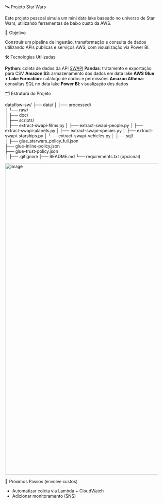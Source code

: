 🛰️ Projeto Star Wars

Este projeto pessoal simula um mini data lake baseado no universo de Star Wars, utilizando ferramentas de baixo custo da AWS.

🎯 Objetivo

Construir um pipeline de ingestão, transformação e consulta de dados utilizando APIs públicas e serviços AWS, com visualização via Power BI.

🛠️ Tecnologias Utilizadas

**Python**: coleta de dados da API [SWAPI](https://swapi.dev/)
**Pandas**: tratamento e exportação para CSV
**Amazon S3**: armazenamento dos dados em data lake
**AWS Glue + Lake Formation**: catálogo de dados e permissões
**Amazon Athena**: consultas SQL no data lake
**Power BI**: visualização dos dados

🗂️ Estrutura do Projeto

dataflow-sw/
├── data/
│   ├── processed/              
│   └── raw/                    
│
├── doc/                        
│
├── scripts/                    
│   ├── extract-swapi-films.py
│   ├── extract-swapi-people.py
│   ├── extract-swapi-planets.py
│   ├── extract-swapi-species.py
│   ├── extract-swapi-starships.py
│   └── extract-swapi-vehicles.py
│
├── sql/                        
│
├── glue_starwars_policy_full.json     
├── glue-inline-policy.json            
├── glue-trust-policy.json             
│
├── .gitignore
├── README.md
└── requirements.txt (opcional)


<img width="1536" height="1024" alt="image" src="https://github.com/user-attachments/assets/ee8bad0e-47fd-4cad-9821-03f8eca1103b" />

🚀 Próximos Passos (envolve custos)

- Automatizar coleta via Lambda + CloudWatch
- Adicionar monitoramento (SNS)
